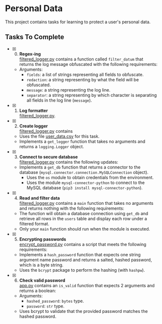 # Personal Data

This project contains tasks for learning to protect a user's personal data.

## Tasks To Complete

+ [x] 0. **Regex-ing**<br/>[filtered_logger.py](filtered_logger.py) contains a function called `filter_datum` that returns the log message obfuscated with the following requirements:
  + Arguments:
    + `fields`: a list of strings representing all fields to obfuscate.
    + `redaction`: a string representing by what the field will be obfuscated.
    + `message`: a string representing the log line.
    + `separator`: a string representing by which character is separating all fields in the log line (`message`).

+ [x] 1. **Log formatter**<br/>[filtered_logger.py](filtered_logger.py).

+ [x] 2. **Create logger**<br/>[filtered_logger.py](filtered_logger.py) contains
  + Uses the file  [user_data.csv](user_data.csv) for this task.
  + Implements a `get_logger` function that takes no arguments and returns a `logging.Logger` object.

+ [x] 3. **Connect to secure database**<br/>[filtered_logger.py](filtered_logger.py) contains the following updates:
  + Implements a `get_db` function that returns a connector to the database (`mysql.connector.connection.MySQLConnection` object).
    + Uses the `os` module to obtain credentials from the environment.
    + Uses the module `mysql-connector-python` to connect to the MySQL database (`pip3 install mysql-connector-python`).

+ [x] 4. **Read and filter data**<br/>[filtered_logger.py](filtered_logger.py) contains a `main` function that takes no arguments and returns nothing with the following requirements:
  + The function will obtain a database connection using `get_db` and retrieve all rows in the `users` table and display each row under a filtered format.
  + Only your `main` function should run when the module is executed.

+ [x] 5. **Encrypting passwords**<br/>[encrypt_password.py](encrypt_password.py) contains a script that meets the following requirements:
  + Implements a `hash_password` function that expects one string argument name password and returns a salted, hashed password, which is a byte string.
  + Uses the `bcrypt` package to perform the hashing (with `hashpw`).

+ [x] 6. **Check valid password**<br/>[app.py](app.py) contains an `is_valid` function that expects 2 arguments and returns a boolean:
  + Arguments:
    + `hashed_password`: `bytes` type.
    + `password`: `str` type.
  + Uses bcrypt to validate that the provided password matches the hashed password.
